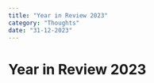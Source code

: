 ```yaml
---
title: "Year in Review 2023"
category: "Thoughts"
date: "31-12-2023"
---
```


# Year in Review 2023
